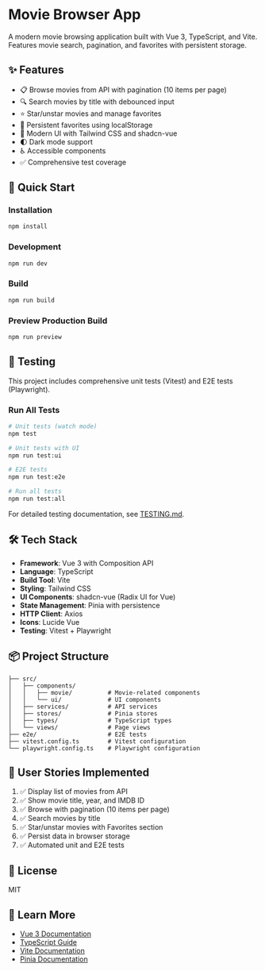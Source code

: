 # Movie Browser App

A modern movie browsing application built with Vue 3, TypeScript, and Vite. Features movie search, pagination, and favorites with persistent storage.

## ✨ Features

- 📋 Browse movies from API with pagination (10 items per page)
- 🔍 Search movies by title with debounced input
- ⭐ Star/unstar movies and manage favorites
- 💾 Persistent favorites using localStorage
- 🎨 Modern UI with Tailwind CSS and shadcn-vue
- 🌓 Dark mode support
- ♿ Accessible components
- ✅ Comprehensive test coverage

## 🚀 Quick Start

### Installation

```bash
npm install
```

### Development

```bash
npm run dev
```

### Build

```bash
npm run build
```

### Preview Production Build

```bash
npm run preview
```

## 🧪 Testing

This project includes comprehensive unit tests (Vitest) and E2E tests (Playwright).

### Run All Tests

```bash
# Unit tests (watch mode)
npm test

# Unit tests with UI
npm run test:ui

# E2E tests
npm run test:e2e

# Run all tests
npm run test:all
```

For detailed testing documentation, see [TESTING.md](./TESTING.md).

## 🛠️ Tech Stack

- **Framework**: Vue 3 with Composition API
- **Language**: TypeScript
- **Build Tool**: Vite
- **Styling**: Tailwind CSS
- **UI Components**: shadcn-vue (Radix UI for Vue)
- **State Management**: Pinia with persistence
- **HTTP Client**: Axios
- **Icons**: Lucide Vue
- **Testing**: Vitest + Playwright

## 📦 Project Structure

```
├── src/
│   ├── components/
│   │   ├── movie/          # Movie-related components
│   │   └── ui/             # UI components
│   ├── services/           # API services
│   ├── stores/             # Pinia stores
│   ├── types/              # TypeScript types
│   └── views/              # Page views
├── e2e/                    # E2E tests
├── vitest.config.ts        # Vitest configuration
└── playwright.config.ts    # Playwright configuration
```

## 🎯 User Stories Implemented

1. ✅ Display list of movies from API
2. ✅ Show movie title, year, and IMDB ID
3. ✅ Browse with pagination (10 items per page)
4. ✅ Search movies by title
5. ✅ Star/unstar movies with Favorites section
6. ✅ Persist data in browser storage
7. ✅ Automated unit and E2E tests

## 📄 License

MIT

## 🔗 Learn More

- [Vue 3 Documentation](https://vuejs.org/)
- [TypeScript Guide](https://vuejs.org/guide/typescript/overview.html)
- [Vite Documentation](https://vitejs.dev/)
- [Pinia Documentation](https://pinia.vuejs.org/)
